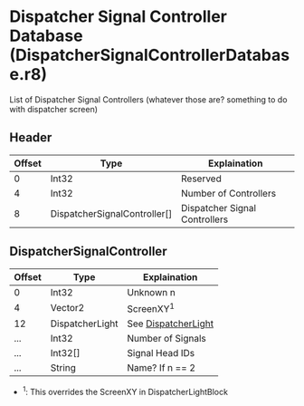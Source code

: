 # Dispatcher Signal Controller Database (DispatcherSignalControllerDatabase.r8)

List of Dispatcher Signal Controllers (whatever those are? something to do with dispatcher screen)

## Header

| Offset | Type                         | Explaination                  |
| ------ | ---------------------------- | ----------------------------- |
| 0      | Int32                        | Reserved                      |
| 4      | Int32                        | Number of Controllers	        |
| 8      | DispatcherSignalController[] | Dispatcher Signal Controllers |

## DispatcherSignalController

| Offset | Type                 | Explaination                                                             |
| ------ | -------------------- | ------------------------------------------------------------------------ |
| 0      | Int32                | Unknown n                                                                |
| 4      | Vector2              | ScreenXY<sup>1</sup>                                                     |
| 12     | DispatcherLight      | See [DispatcherLight](/Common.md#DispatcherLight)                        |
| ...    | Int32                | Number of Signals			                                               |
| ...    | Int32[]              | Signal Head IDs                                                          |
| ...    | String               | Name? If n == 2                                                          |
- <sup>1</sup>: This overrides the ScreenXY in DispatcherLightBlock